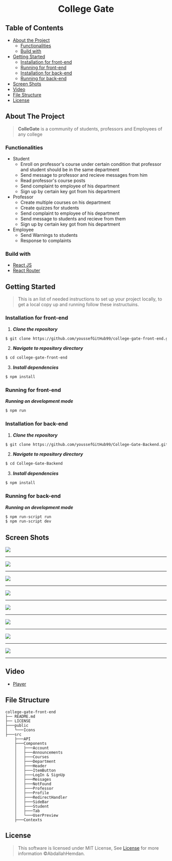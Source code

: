 
<h1 align="center"> College Gate </h1>

## Table of Contents

- [About the Project](#about-the-project)
  - [Functionalities](#functionalities)
  - [Build with](#build-with)
- [Getting Started](#getting-started)
  - [Installation for front-end](#installation-for-front-end)
  - [Running for front-end](#running-for-front-end)
  - [Installation for back-end](#installation-for-back-end)
  - [Running for back-end](#running-for-back-end)
- [Screen Shots](#screen-shots)
- [Video](#video)
- [File Structure](#file-structure)
- [License](#license)


## About The Project
> **ColleGate** is a community of students, professors and Employees of any college

### Functionalities
- Student
  - Enroll on professor's course under certain condition that professor and student should be in the same department
  - Send message to professor and recieve messages from him
  - Read professor's course posts
  - Send complaint to employee of his department
  - Sign up by certain key got from his department
- Professor
  - Create multiple courses on his department
  - Create quizzes for students
  - Send complaint to employee of his department
  - Send message to students and recieve from them
  - Sign up by certain key got from his department
- Employee
  - Send Warnings to students
  - Response to complaints 

### Build with
- [React JS](https://reactjs.org/)
- [React Router](https://reacttraining.com/react-router/web/guides/quick-start)

## Getting Started
> This is an list of needed instructions to set up your project locally, to get a local copy up and running follow these instructuins.

### Installation for front-end

1. **_Clone the repository_**

```sh
$ git clone https://github.com/youssefGitHub99/college-gate-front-end.git
```
2. **_Navigate to repository directory_**
```sh
$ cd college-gate-front-end
```

3. **_Install dependencies_**

```sh
$ npm install
```

### Running for front-end

**_Running on development mode_**
```sh
$ npm run 
```
### Installation for back-end

1. **_Clone the repository_**

```sh
$ git clone https://github.com/youssefGitHub99/College-Gate-Backend.git
```
2. **_Navigate to repository directory_**
```sh
$ cd College-Gate-Backend
```

3. **_Install dependencies_**

```sh
$ npm install
```

### Running for back-end

**_Running on development mode_**
```sh
$ npm run-script run
$ npm run-script dev
```
## Screen Shots
![](images/Login.png)
<hr />

![](images/SignUp.png)

<hr />

![](images/Courses.png)

<hr />

![](images/Course.png)

<hr />

![](images/Createcourse.png)

<hr />

![](images/EnrollCourse.png)

<hr />

![](images/ShowSideBar.PNG)

<hr />

![](images/SmallScreen.PNG)

<hr />

## Video
- [Player](https://drive.google.com/file/d/1OQqD1L4pD9Ldq4rhuCvlOjnx0AO4MM-M/view?usp=sharing)

## File Structure
                                    
    college-gate-front-end
    ├── README.md
    ├── LICENSE
    ├───public
    │   └───Icons
    ├───src
        ├───API
        ├───Components
        │   ├───Account
        │   ├───Announcements
        │   ├───Courses
        │   ├───Department
        │   ├───Header
        │   ├───ItemButton
        │   ├───LogIn & SignUp
        │   ├───Messages
        │   ├───NotFound
        │   ├───Professor
        │   ├───Profile
        │   ├───RedirectHandler
        │   ├───SideBar
        │   ├───Student
        │   ├───Tab
        │   └───UserPreview
        ├───Contexts
 
## License

> This software is licensed under MIT License, See [License](https://github.com/AbdallahHemdan/oudFrontend/blob/master/LICENSE) for more information ©AbdallahHemdan.

